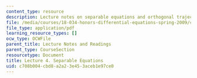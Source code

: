 ```yaml
---
content_type: resource
description: Lecture notes on separable equations and orthogonal trajectories.
file: /media/courses/18-034-honors-differential-equations-spring-2009/c708b004cbd8a2a23e453aceb1e97ce0_MIT18_034s09_lec04.pdf
file_type: application/pdf
learning_resource_types: []
ocw_type: OCWFile
parent_title: Lecture Notes and Readings
parent_type: CourseSection
resourcetype: Document
title: Lecture 4. Separable Equations
uid: c708b004-cbd8-a2a2-3e45-3aceb1e97ce0
---
```

